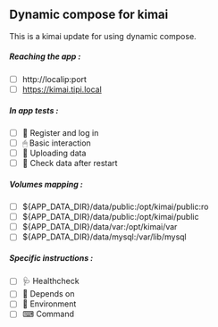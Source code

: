 ## Dynamic compose for kimai
This is a kimai update for using dynamic compose.
##### Reaching the app :
- [ ] http://localip:port
- [ ] https://kimai.tipi.local
##### In app tests :
- [ ] 📝 Register and log in
- [ ] 🖱 Basic interaction
- [ ] 🌆 Uploading data
- [ ] 🔄 Check data after restart
##### Volumes mapping :
- [ ] ${APP_DATA_DIR}/data/public:/opt/kimai/public:ro
- [ ] ${APP_DATA_DIR}/data/public:/opt/kimai/public
- [ ] ${APP_DATA_DIR}/data/var:/opt/kimai/var
- [ ] ${APP_DATA_DIR}/data/mysql:/var/lib/mysql
##### Specific instructions :
- [ ] 🩺 Healthcheck
- [ ] 🔗 Depends on
- [ ] 🌳 Environment
- [ ] ⌨ Command
